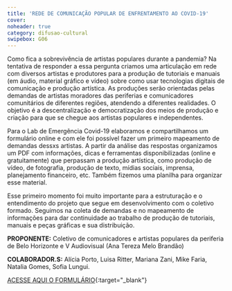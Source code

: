 ```yaml
---
title: 'REDE DE COMUNICAÇÃO POPULAR DE ENFRENTAMENTO AO COVID-19'
cover: 
noheader: true
category: difusao-cultural
swipebox: G06
---
```

  
Como fica a sobrevivência de artistas populares durante a pandemia? Na tentativa de responder a essa pergunta criamos uma articulação em rede com diversos artistas e produtores para a produção de tutoriais e manuais (em áudio, material gráfico e
vídeo) sobre como usar tecnologias digitais de comunicação e produção artística. As produções serão orientadas pelas demandas de artistas moradores das periferias e comunicadores comunitários de diferentes regiões, atendendo a diferentes realidades. O objetivo é a descentralização e democratização dos meios de produção e criação para que se chegue aos artistas populares e independentes.
  
Para o Lab de Emergência Covid-19 elaboramos e compartilhamos um formulário online e com ele foi possível fazer um primeiro mapeamento de demandas dessxs artistas. A partir da análise das respostas organizamos um PDF com informações, dicas e ferramentas disponibilizadas (online e gratuitamente) que perpassam a produção artística, como produção de vídeo, de fotografia, produção de texto, mídias sociais, imprensa, planejamento financeiro, etc. Também fizemos uma planilha para
organizar esse material.
  
Esse primeiro momento foi muito importante para a estruturação e o entendimento do projeto que segue em desenvolvimento com o coletivo formado. Seguimos na coleta de demandas e no mapeamento de informações para dar continuidade ao trabalho de
produção de tutoriais, manuais e peças gráficas e sua distribuição.
  
**PROPONENTE:**
Coletivo de comunicadores e artistas populares da periferia de Belo Horizonte e V Audiovisual (Ana Tereza Melo Brandão)
  
**COLABORADOR.S:** 
Alícia Porto, Luisa Ritter, Mariana Zani, Mike Faria, Natalia Gomes, Sofia Lungui.

[ACESSE AQUI O FORMULÁRIO](https://docs.google.com/forms/d/e/1FAIpQLSfnMvmYzNQcMljRh7zqZEOXGaiRQ98gh8zxifiys2WRxDYJlg/viewform?usp=send_form){:target="_blank"}